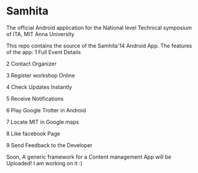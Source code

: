 # Samhita
The official Android application for the National level Technical symposium of ITA, MIT Anna University

This repo contains the source of the Samhita'14 Android App.
The features of the app:
1 Full Event Details

2 Contact Organizer

3 Register workshop Online

4 Check Updates Instantly

5 Receive Notifications

6 Play Google Trotter in Android

7 Locate MIT in Google maps

8 Like facebook Page

9 Send Feedback to the Developer

Soon, A generic framework for a Content management App will be Uploaded!
I am working on it :) 
